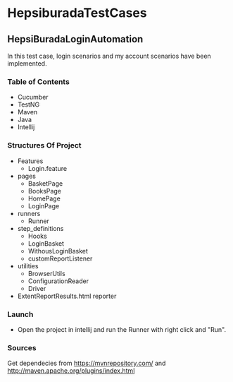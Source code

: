 # HepsiburadaTestCases
##  HepsiBuradaLoginAutomation
In this test case, login scenarios and my account scenarios have been implemented.

### Table of Contents
- Cucumber
- TestNG
- Maven
- Java
- Intellij

### Structures Of Project
- Features
  - Login.feature
- pages
  - BasketPage
  - BooksPage
  - HomePage
  - LoginPage
- runners
  - Runner
- step_definitions
  - Hooks
  - LoginBasket
  - WithousLoginBasket
  - customReportListener
- utilities
  - BrowserUtils
  - ConfigurationReader
  - Driver
- ExtentReportResults.html reporter

### Launch
- Open the project in intellij and run the Runner with right click and "Run".

### Sources
Get dependecies from https://mvnrepository.com/ and http://maven.apache.org/plugins/index.html
